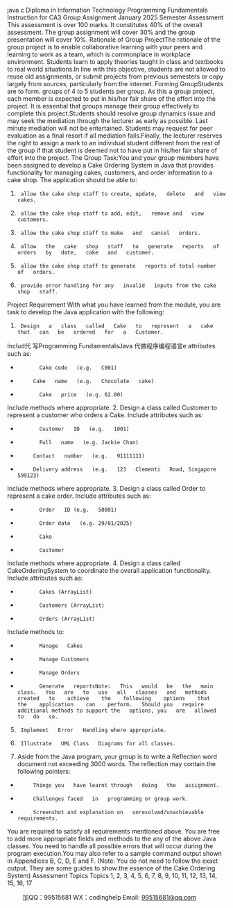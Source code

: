 java c
Diploma   in   Information Technology
Programming   Fundamentals
Instruction for CA3 Group Assignment
January 2025 Semester
Assessment
This assessment is over 100 marks. It constitutes 40% of   the overall assessment. The   group assignment will cover 30% and the group   presentation will cover   10%.
Rationale of Group   ProjectThe   rationale   of the   group   project   is   to   enable   collaborative   learning with   your   peers   and   learning   to   work   as   a   team,   which   is   commonplace   in   workplace   environment.   Students learn to apply theories taught in class and textbooks to   real world situations.In line with this objective, students are not allowed to reuse old assignments, or submit   projects   from   previous   semesters   or   copy   largely   from   sources,   particularly   from   the   internet.
Forming GroupStudents are to form. groups of 4 to 5 students per group. As this a group project, each   member   is   expected   to   put   in   his/her   fair   share   of   the   effort   into   the    project.    It   is   essential that groups manage their group effectively to complete   this   project.Students   should   resolve   group   dynamics   issue   and   may   seek   the   mediation   through   the    lecturer    as    early    as    possible.    Last    minute    mediation    will    not      be    entertained.   Students may request for peer evaluation as   a   final   resort   if all   mediation   fails.Finally, the lecturer reserves the right to assign a mark   to   an individual student different   from the rest of the group if that student is deemed not to have put   in   his/her fair share   of effort into   the   project.
The Group Task:You   and   your   group   members   have   been   assigned   to   develop   a    Cake   Ordering   System   in Java that   provides functionality for managing cakes, customers,   and   order   information to a   cake shop.
The application should   be able   to:
1.      allow the cake shop staff to create, update,   delete   and   view   cakes.
2.      allow the cake shop staff to add, edit,   remove and   view   customers.
3.      allow the cake shop staff to make   and   cancel   orders.
4.      allow   the   cake   shop   staff   to   generate   reports   of   orders   by   date,   cake   and   customer.
5.      allow the cake shop staff to generate   reports of total number   of   orders.
6.      provide error handling for any   invalid   inputs from the cake shop   staff.
Project   Requirement
With   what   you    have   learned   from   the   module,   you    are   task   to   develop   the   Java   application with the following:
1.      Design   a   class   called   Cake   to   represent   a   cake   that   can   be   ordered   for   a   Customer.
Includ代 写Programming FundamentalsJava
代做程序编程语言e attributes such as:
-            Cake code   (e.g.   C001)
-          Cake   name   (e.g.   Chocolate   cake)
-            Cake   price   (e.g. 62.00)
Include   methods where appropriate.
2.      Design a class called Customer to   represent a   customer who   orders   a   Cake.
Include attributes such as:
-            Customer   ID   (e.g.   1001)
-            Full   name   (e.g. Jackie Chan)
-          Contact   number   (e.g.   91111111)
-          Delivery address   (e.g.   123   Clementi   Road, Singapore   599123)
Include   methods where appropriate.
3.      Design a class called Order to   represent   a   cake   order.
Include attributes such as:
-            Order   ID (e.g.   50001)
-            Order date   (e.g. 29/01/2025)
-            Cake
-            Customer
Include   methods where appropriate.
4.      Design      a      class      called      CakeOrderingSystem      to      coordinate      the      overall   application functionality.
Include attributes such as:
-            Cakes (ArrayList)
-            Customers (ArrayList)
-            Orders (ArrayList)
Include   methods to:
-            Manage   Cakes
-            Manage Customers
-            Manage Orders
-            Generate   reportsNote:   This   would   be   the   main   class.   You   are   to   use   all   classes   and   methods   created   to    achieve    the    following    options    that    the    application    can    perform.   Should you   require additional methods to support the   options, you   are   allowed   to   do   so.
5.      Implement   Error   Handling where appropriate.
6.      Illustrate   UML Class   Diagrams for all classes.
7.    Aside from the Java program, your group is to   write a Reflection word document   not exceeding 3000 words. The   reflection may contain the   following   pointers:
-          Things you   have learnt through   doing   the   assignment.
-          Challenges faced   in   programming or group work.
-          Screenshot and explanation on   unresolved/unachievable   requirements.
You are   required to satisfy all requirements   mentioned above.
You are free to add more appropriate fields and methods to the any of the above Java   classes.
You need to   handle all   possible errors that will occur during   the   program   execution.You   may   also   refer   to   a   sample   command   output   shown   in   Appendices   B,   C,   D,   E   and   F.   (Note:   You   do   not   need   to   follow   the   exact   output.   They   are   some   guides   to   show the essence of the Cake   Ordering System)
Assessment   Topics
Topics   1, 2, 3, 4, 5,   6,   7,   8,   9,   10,   11,   12,   13,   14,   15,   16,   17



         
加QQ：99515681  WX：codinghelp  Email: 99515681@qq.com
